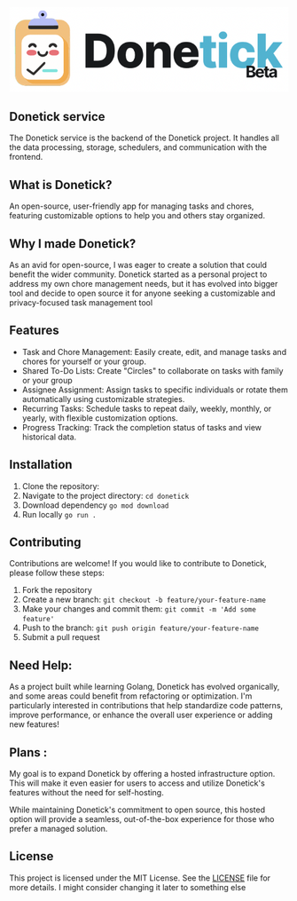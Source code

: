 
![Logo](assets/logo.png)


## Donetick service
The Donetick service is the backend of the Donetick project. It handles all the data processing, storage, schedulers, and communication with the frontend.

## What is Donetick? 
An open-source, user-friendly app for managing tasks and chores, featuring customizable options to help you and others stay organized.

## Why I made Donetick?
As an avid for open-source, I was eager to create a solution that could benefit the wider community. Donetick started as a personal project to address my own chore management needs, but it has evolved into bigger tool and decide to open source it for anyone seeking a customizable and privacy-focused task management tool

## Features
- Task and Chore Management: Easily create, edit, and manage tasks and chores for yourself or your group.
- Shared To-Do Lists: Create "Circles" to collaborate on tasks with family or your group
- Assignee Assignment: Assign tasks to specific individuals or rotate them automatically using customizable strategies.
- Recurring Tasks: Schedule tasks to repeat daily, weekly, monthly, or yearly, with flexible customization options.
- Progress Tracking: Track the completion status of tasks and view historical data.

## Installation
1. Clone the repository:
2. Navigate to the project directory: `cd donetick`
3. Download dependency `go mod download`
4. Run locally `go run .`

## Contributing
Contributions are welcome! If you would like to contribute to Donetick, please follow these steps:
1. Fork the repository
2. Create a new branch: `git checkout -b feature/your-feature-name`
3. Make your changes and commit them: `git commit -m 'Add some feature'`
4. Push to the branch: `git push origin feature/your-feature-name`
5. Submit a pull request

## Need Help:
As a project built while learning Golang, Donetick has evolved organically, and some areas could benefit from refactoring or optimization. I'm particularly interested in contributions that help standardize code patterns, improve performance, or enhance the overall user experience or adding new features! 

## Plans :
My goal is to expand Donetick by offering a hosted infrastructure option. This will make it even easier for users to access and utilize Donetick's features without the need for self-hosting.

While maintaining Donetick's commitment to open source, this hosted option will provide a seamless, out-of-the-box experience for those who prefer a managed solution.

## License
This project is licensed under the MIT License. See the [LICENSE](LICENSE) file for more details. I might consider changing it later to something else


